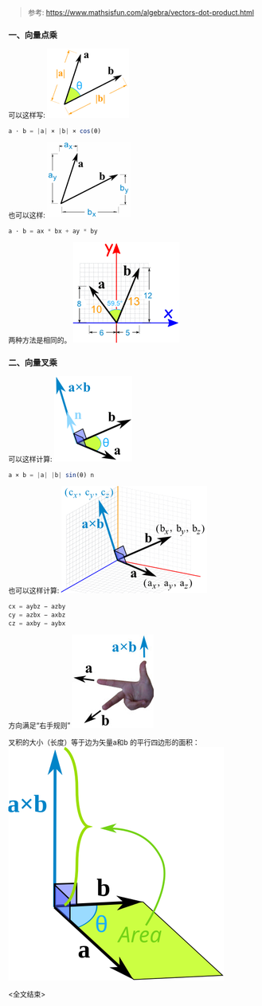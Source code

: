 > 参考: https://www.mathsisfun.com/algebra/vectors-dot-product.html

### 一、向量点乘

可以这样写:
<img src="01.gif">
```js
a · b = |a| × |b| × cos(θ)
```

也可以这样:
<img src="02.gif">
```js
a · b = ax * bx + ay * by
```

两种方法是相同的。
<img src="03.gif">




### 二、向量叉乘
可以这样计算:
<img src="05.gif">
```js
a × b = |a| |b| sin(θ) n
```

也可以这样计算:
<img src="06.gif">

```js
cx = aybz − azby
cy = azbx − axbz
cz = axby − aybx
```

方向满足“右手规则”
<img src="07.jpg">

叉积的大小（长度）等于边为矢量a和b 的平行四边形的面积：
<img src="08.svg">

<全文结束>
